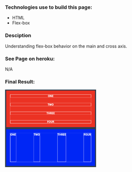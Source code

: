 ### Technologies use to build this page:

- HTML
- Flex-box

### Desciption

Understanding flex-box behavior on the main and cross axis.

### See Page on heroku:

N/A

### Final Result:

<img src="./result.png" width="300">
